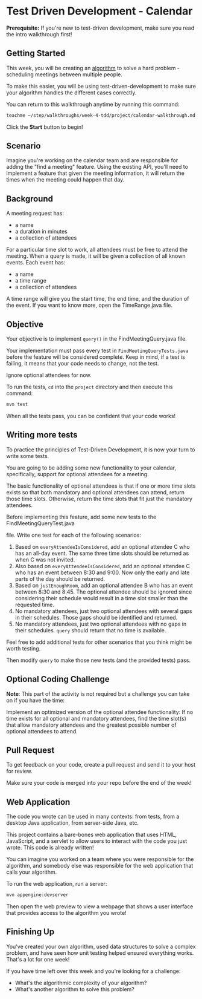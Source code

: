 # Test Driven Development - Calendar

**Prerequisite:** If you're new to test-driven development, make sure you read
the intro walkthrough first!

## Getting Started

This week, you will be creating an
[algorithm](https://en.wikipedia.org/wiki/Algorithm) to solve a hard problem -
scheduling meetings between multiple people.

To make this easier, you will be using test-driven-development to make sure
your algorithm handles the different cases correctly.

You can return to this walkthrough anytime by running this command:

```bash
teachme ~/step/walkthroughs/week-4-tdd/project/calendar-walkthrough.md
```

Click the **Start** button to begin!

## Scenario

Imagine you're working on the calendar team and are responsible for adding the
"find a meeting" feature. Using the existing API, you'll need to implement a
feature that given the meeting information, it will return the times when the
meeting could happen that day.

## Background

A meeting request has:

-   a name
-   a duration in minutes
-   a collection of attendees

For a particular time slot to work, all attendees must be free to attend the
meeting. When a query is made, it will be given a collection of all known
events. Each event has:

-   a name
-   a time range
-   a collection of attendees

A time range will give you the start time, the end time, and the duration of
the event. If you want to know more, open the
<walkthrough-editor-open-file
    filePath="step/walkthroughs/week-4-tdd/project/src/main/java/com/google/sps/TimeRange.java">
  TimeRange.java
</walkthrough-editor-open-file>
file.

## Objective

Your objective is to implement `query()` in the
<walkthrough-editor-open-file
    filePath="step/walkthroughs/week-4-tdd/project/src/main/java/com/google/sps/FindMeetingQuery.java">
  FindMeetingQuery.java
</walkthrough-editor-open-file>
file.

Your implementation must pass every test in `FindMeetingQueryTests.java` before
the feature will be considered complete. Keep in mind, if a test is failing, it
means that your code needs to change, not the test.

Ignore optional attendees for now.

To run the tests, `cd` into the `project` directory and then execute this
command:

```bash
mvn test
```

When all the tests pass, you can be confident that your code works!

## Writing more tests

To practice the principles of Test-Driven Development, it is now your turn to write some tests.

You are going to be adding some new functionality to your calendar, specifically, support for optional attendees for a meeting.

The basic functionality of optional attendees is that if one or more time slots exists so that both mandatory and optional attendees can attend, return those time slots. Otherwise, return the time slots that fit just the mandatory attendees.

Before implementing this feature, add some new tests to the <walkthrough-editor-open-file
    filePath="step/walkthroughs/week-4-tdd/project/src/test/java/com/google/sps/FindMeetingQueryTest.java">
  FindMeetingQueryTest.java
</walkthrough-editor-open-file>

file. Write one test for each of the following scenarios:

1. Based on `everyAttendeeIsConsidered`, add an optional attendee C who has an all-day event. The same three time slots should be returned as when C was not invited.
2. Also based on `everyAttendeeIsConsidered`, add an optional attendee C who has an event between 8:30 and 9:00. Now only the early and late parts of the day should be returned.
3. Based on `justEnoughRoom`, add an optional attendee B who has an event between 8:30 and 8:45. The optional attendee should be ignored since considering their schedule would result in a time slot smaller than the requested time.
4. No mandatory attendees, just two optional attendees with several gaps in their schedules. Those gaps should be identified and returned.
5. No mandatory attendees, just two optional attendees with no gaps in their schedules. `query` should return that no time is available.

Feel free to add additional tests for other scenarios that you think might be worth testing.

Then modify `query` to make those new tests (and the provided tests) pass.


## Optional Coding Challenge

**Note**: This part of the activity is not required but a challenge you can take on if you have the time:

Implement an optimized version of the optional attendee functionality: If no time exists for all optional and mandatory attendees, find the time slot(s) that allow mandatory attendees and the greatest possible number of optional attendees to attend.

## Pull Request

To get feedback on your code, create a pull request and send it to your host
for review.

Make sure your code is merged into your repo before the end of the week!

## Web Application

The code you wrote can be used in many contexts: from tests, from a desktop Java
application, from server-side Java, etc.

This project contains a bare-bones web application that uses HTML, JavaScript,
and a servlet to allow users to interact with the code you just wrote. This code
is already written!

You can imagine you worked on a team where you were responsible for the
algorithm, and somebody else was responsible for the web application that calls
your algorithm.

To run the web application, run a server:

```bash
mvn appengine:devserver
```

Then open the web preview to view a webpage that shows a user interface that
provides access to the algorithm you wrote!

## Finishing Up

<walkthrough-conclusion-trophy></walkthrough-conclusion-trophy>

You've created your own algorithm, used data structures to solve a complex
problem, and have seen how unit testing helped ensured everything works. That's
a lot for one week!

If you have time left over this week and you're looking for a challenge:

-   What's the algorithmic complexity of your algorithm?
-   What's another algorithm to solve this problem?
